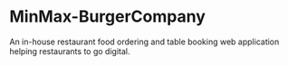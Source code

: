 # MinMax-BurgerCompany
 An in-house restaurant food ordering and table booking web application helping restaurants to go digital.
